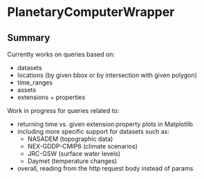 # PlanetaryComputerWrapper

## Summary

Currently works on queries based on:
- datasets
- locations (by given bbox or by intersection with given polygon)
- time_ranges
- assets
- extensions + properties

Work in progress for queries related to:
- returning time vs. given extension:property plots in Matplotlib
- including more specific support for datasets such as:
  - NASADEM (topographic data)
  - NEX-GDDP-CMIP6 (climate scenarios)
  - JRC-GSW (surface water levels)
  - Daymet (temperature changes)
- overall, reading from the http request body instead of params
